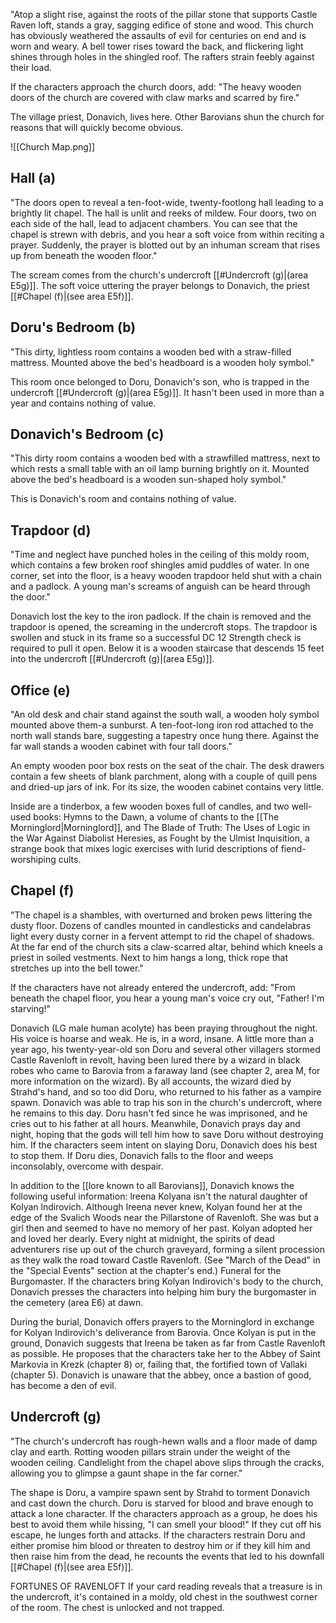 "Atop a slight rise, against the roots of the pillar stone that supports Castle Raven loft, stands a gray, sagging edifice of stone and wood. This church has obviously weathered the assaults of evil for centuries on end and is worn and weary. A bell tower rises toward the back, and flickering light shines through holes in the shingled roof. The rafters strain feebly against their load.

If the characters approach the church doors, add: "The heavy wooden doors of the church are covered with claw marks and scarred by fire."

The village priest, Donavich, lives here. Other Barovians shun the church for reasons that will quickly become obvious.

![[Church Map.png]]

## Hall (a)
"The doors open to reveal a ten-foot-wide, twenty-footlong hall leading to a brightly lit chapel. The hall is unlit and reeks of mildew. Four doors, two on each side of the hall, lead to adjacent chambers. You can see that the chapel is strewn with debris, and you hear a soft voice from within reciting a prayer. Suddenly, the prayer is blotted out by an inhuman scream that rises up from beneath the wooden floor."

The scream comes from the church's undercroft [[#Undercroft (g)|(area E5g)]]. The soft voice uttering the prayer belongs to Donavich, the priest [[#Chapel (f)|(see area E5f)]].

## Doru's Bedroom (b)
"This dirty, lightless room contains a wooden bed with a straw-filled mattress. Mounted above the bed's headboard is a wooden holy symbol."

This room once belonged to Doru, Donavich's son, who is trapped in the undercroft [[#Undercroft (g)|(area E5g)]]. It hasn't been used in more than a year and contains nothing of value.

## Donavich's Bedroom (c)
"This dirty room contains a wooden bed with a strawfilled mattress, next to which rests a small table with an oil lamp burning brightly on it. Mounted above the bed's headboard is a wooden sun-shaped holy symbol."

This is Donavich's room and contains nothing of value.

## Trapdoor (d)
"Time and neglect have punched holes in the ceiling of this moldy room, which contains a few broken roof shingles amid puddles of water. In one corner, set into the floor, is a heavy wooden trapdoor held shut with a chain and a padlock. A young man's screams of anguish can be heard through the door."

Donavich lost the key to the iron padlock. If the chain is removed and the trapdoor is opened, the screaming in the undercroft stops. The trapdoor is swollen and stuck in its frame so a successful DC 12 Strength check is required to pull it open. Below it is a wooden staircase that descends 15 feet into the undercroft [[#Undercroft (g)|(area E5g)]].

## Office (e)
"An old desk and chair stand against the south wall, a wooden holy symbol mounted above them-a sunburst. A ten-foot-long iron rod attached to the north wall stands bare, suggesting a tapestry once hung there. Against the far wall stands a wooden cabinet with four tall doors."

An empty wooden poor box rests on the seat of the chair. The desk drawers contain a few sheets of blank parchment, along with a couple of quill pens and dried-up jars of ink. For its size, the wooden cabinet contains very little. 

Inside are a tinderbox, a few wooden boxes full of candles, and two well-used books: Hymns to the Dawn, a volume of chants to the [[The Morninglord|Morninglord]], and The Blade of Truth: The Uses of Logic in the War Against Diabolist Heresies, as Fought by the Ulmist Inquisition, a strange book that mixes logic exercises with lurid descriptions of fiend-worshiping cults.

## Chapel (f)
"The chapel is a shambles, with overturned and broken pews littering the dusty floor. Dozens of candles mounted in candlesticks and candelabras light every dusty corner in a fervent attempt to rid the chapel of shadows. At the far end of the church sits a claw-scarred altar, behind which kneels a priest in soiled vestments. Next to him hangs a long, thick rope that stretches up into the bell tower."

If the characters have not already entered the undercroft, add: "From beneath the chapel floor, you hear a young man's voice cry out, "Father! I'm starving!"

Donavich (LG male human acolyte) has been praying throughout the night. His voice is hoarse and weak. He is, in a word, insane. A little more than a year ago, his twenty-year-old son Doru and several other villagers stormed Castle Ravenloft in revolt, having been lured there by a wizard in black robes who came to Barovia from a faraway land (see chapter 2, area M, for more information on the wizard). By all accounts, the wizard died by Strahd's hand, and so too did Doru, who returned to his father as a vampire spawn. Donavich was able to trap his son in the church's undercroft, where he remains to this day. Doru hasn't fed since he was imprisoned, and he cries out to his father at all hours. Meanwhile, Donavich prays day and night, hoping that the gods will tell him how to save Doru without destroying him. If the characters seem intent on slaying Doru, Donavich does his best to stop them. If Doru dies, Donavich falls to the floor and weeps inconsolably, overcome with despair. 

In addition to the [[lore known to all Barovians]], Donavich knows the following useful information: lreena Kolyana isn't the natural daughter of Kolyan lndirovich. Although Ireena never knew, Kolyan found her at the edge of the Svalich Woods near the Pillarstone of Ravenloft. She was but a girl then and seemed to have no memory of her past. Kolyan adopted her and loved her dearly. Every night at midnight, the spirits of dead adventurers rise up out of the church graveyard, forming a silent procession as they walk the road toward Castle Ravenloft. (See "March of the Dead" in the "Special Events" section at the chapter's end.) Funeral for the Burgomaster. If the characters bring Kolyan Indirovich's body to the church, Donavich presses the characters into helping him bury the burgomaster in the cemetery (area E6) at dawn. 

During the burial, Donavich offers prayers to the Morninglord in exchange for Kolyan Indirovich's deliverance from Barovia. Once Kolyan is put in the ground, Donavich suggests that Ireena be taken as far from Castle Ravenloft as possible. He proposes that the characters take her to the Abbey of Saint Markovia in Krezk (chapter 8) or, failing that, the fortified town of Vallaki (chapter 5). Donavich is unaware that the abbey, once a bastion of good, has become a den of evil.

## Undercroft (g)
"The church's undercroft has rough-hewn walls and a floor made of damp clay and earth. Rotting wooden pillars strain under the weight of the wooden ceiling. Candlelight from the chapel above slips through the cracks, allowing you to glimpse a gaunt shape in the far corner."

The shape is Doru, a vampire spawn sent by Strahd to torment Donavich and cast down the church. Doru is starved for blood and brave enough to attack a lone character. If the characters approach as a group, he does his best to avoid them while hissing, "I can smell your blood!" If they cut off his escape, he lunges forth and attacks. If the characters restrain Doru and either promise him blood or threaten to destroy him or if they kill him and then raise him from the dead, he recounts the events that led to his downfall [[#Chapel (f)|(see area E5f)]]. 

FORTUNES OF RAVENLOFT 
If your card reading reveals that a treasure is in the undercroft, it's contained in a moldy, old chest in the southwest corner of the room. The chest is unlocked and not trapped.